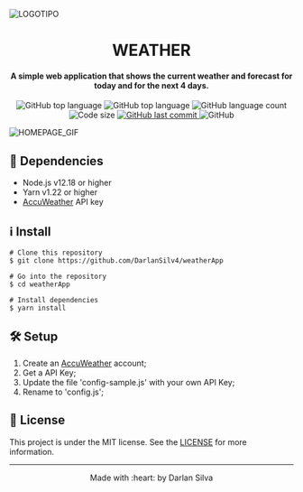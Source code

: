 ![LOGOTIPO](https://user-images.githubusercontent.com/77397497/115628301-d5498b80-a2d6-11eb-9563-21c0bb9e7b7c.png)
  
# <h1 align="center">WEATHER</h1>

<h4  align="center">A simple web application that shows the current weather and forecast for today and for the next 4 days.</h4 >

<p align="center">
 
  <img alt="GitHub top language" src="https://img.shields.io/github/v/release/DarlanSilv4/weatherApp?color=red">
  
  <img alt="GitHub top language" src="https://img.shields.io/github/languages/top/DarlanSilv4/weatherApp?color=yellow">

  <img alt="GitHub language count" src="https://img.shields.io/github/languages/count/DarlanSilv4/weatherApp">

  <img alt="Code size" src="https://img.shields.io/github/languages/code-size/DarlanSilv4/weatherApp">
  
  <a href="https://github.com/DarlanSilv4/weatherApp/commits/master">
    <img alt="GitHub last commit" src="https://img.shields.io/github/last-commit/DarlanSilv4/weatherApp">
  </a>

  <img alt="GitHub" src="https://img.shields.io/github/license/DarlanSilv4/weatherApp">
</p>

![HOMEPAGE_GIF](https://user-images.githubusercontent.com/77397497/131147856-7f00174a-61b7-463e-b49b-a2f2a5fc265e.png)

## :toolbox: Dependencies

- Node.js v12.18 or higher
- Yarn v1.22 or higher
- [AccuWeather](https://developer.accuweather.com/ "AccuWeather's Homepage") API key

## :information_source: Install

```
# Clone this repository
$ git clone https://github.com/DarlanSilv4/weatherApp

# Go into the repository
$ cd weatherApp

# Install dependencies
$ yarn install
```

## :hammer_and_wrench: Setup

1. Create an [AccuWeather](https://developer.accuweather.com/ "AccuWeather's Homepage") account;
2. Get a API Key;
3. Update the file 'config-sample.js' with your own API Key;
4. Rename to 'config.js';
   
## :briefcase: License

This project is under the MIT license. See the [LICENSE](https://github.com/DarlanSilv4/weatherApp/blob/master/LICENSE "License") for more information.

---
<p align="center">Made with :heart: by Darlan Silva</p>
